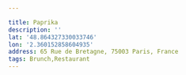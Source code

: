 ```yaml
---

title: Paprika
description: ''
lat: '48.864327330033746'
lon: '2.360152858604935'
address: 65 Rue de Bretagne, 75003 Paris, France
tags: Brunch,Restaurant
---
```

